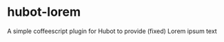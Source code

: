 hubot-lorem
===========

A simple coffeescript plugin for Hubot to provide (fixed) Lorem ipsum text
